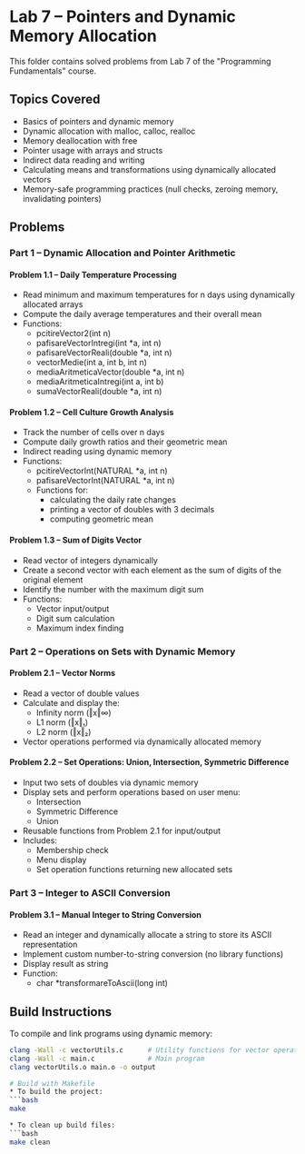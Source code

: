 # Lab 7 – Pointers and Dynamic Memory Allocation
This folder contains solved problems from Lab 7 of the "Programming Fundamentals" course.
## Topics Covered
- Basics of pointers and dynamic memory
- Dynamic allocation with malloc, calloc, realloc
- Memory deallocation with free
- Pointer usage with arrays and structs
- Indirect data reading and writing
- Calculating means and transformations using dynamically allocated vectors
- Memory-safe programming practices (null checks, zeroing memory, invalidating pointers)
## Problems
### Part 1 – Dynamic Allocation and Pointer Arithmetic
#### Problem 1.1 – Daily Temperature Processing
- Read minimum and maximum temperatures for n days using dynamically allocated arrays
- Compute the daily average temperatures and their overall mean
- Functions:
  - pcitireVector2(int n)
  - pafisareVectorIntregi(int *a, int n)
  - pafisareVectorReali(double *a, int n)
  - vectorMedie(int a, int b, int n)
  - mediaAritmeticaVector(double *a, int n)
  - mediaAritmeticaIntregi(int a, int b)
  - sumaVectorReali(double *a, int n)
#### Problem 1.2 – Cell Culture Growth Analysis
- Track the number of cells over n days
- Compute daily growth ratios and their geometric mean
- Indirect reading using dynamic memory
- Functions:
  - pcitireVectorInt(NATURAL *a, int n)
  - pafisareVectorInt(NATURAL *a, int n)
  - Functions for:
    - calculating the daily rate changes
    - printing a vector of doubles with 3 decimals
    - computing geometric mean
#### Problem 1.3 – Sum of Digits Vector
- Read vector of integers dynamically
- Create a second vector with each element as the sum of digits of the original element
- Identify the number with the maximum digit sum
- Functions:
  - Vector input/output
  - Digit sum calculation
  - Maximum index finding
### Part 2 – Operations on Sets with Dynamic Memory
#### Problem 2.1 – Vector Norms
- Read a vector of double values
- Calculate and display the:
  - Infinity norm (‖x‖∞)
  - L1 norm (‖x‖₁)
  - L2 norm (‖x‖₂)
- Vector operations performed via dynamically allocated memory
#### Problem 2.2 – Set Operations: Union, Intersection, Symmetric Difference
- Input two sets of doubles via dynamic memory
- Display sets and perform operations based on user menu:
  - Intersection
  - Symmetric Difference
  - Union
- Reusable functions from Problem 2.1 for input/output
- Includes:
  - Membership check
  - Menu display
  - Set operation functions returning new allocated sets
### Part 3 – Integer to ASCII Conversion
#### Problem 3.1 – Manual Integer to String Conversion
- Read an integer and dynamically allocate a string to store its ASCII representation
- Implement custom number-to-string conversion (no library functions)
- Display result as string
- Function:
  - char *transformareToAscii(long int)
## Build Instructions
To compile and link programs using dynamic memory:
```bash
clang -Wall -c vectorUtils.c      # Utility functions for vector operations
clang -Wall -c main.c             # Main program
clang vectorUtils.o main.o -o output

# Build with Makefile
* To build the project:
```bash
make

* To clean up build files:
```bash
make clean
